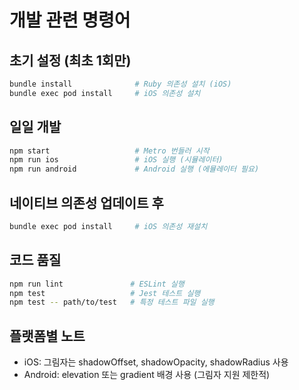 # 개발 관련 명령어

## 초기 설정 (최초 1회만)
```bash
bundle install              # Ruby 의존성 설치 (iOS)
bundle exec pod install     # iOS 의존성 설치
```

## 일일 개발
```bash
npm start                   # Metro 번들러 시작
npm run ios                 # iOS 실행 (시뮬레이터)
npm run android             # Android 실행 (에뮬레이터 필요)
```

## 네이티브 의존성 업데이트 후
```bash
bundle exec pod install     # iOS 의존성 재설치
```

## 코드 품질
```bash
npm run lint               # ESLint 실행
npm test                   # Jest 테스트 실행
npm test -- path/to/test   # 특정 테스트 파일 실행
```

## 플랫폼별 노트
- iOS: 그림자는 shadowOffset, shadowOpacity, shadowRadius 사용
- Android: elevation 또는 gradient 배경 사용 (그림자 지원 제한적)